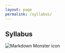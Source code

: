 ```yaml
---
layout: page
permalink: /syllabus/
---
```


## Syllabus

<img src="syl.png"
     alt="Markdown Monster icon"
     style="float: center; margin-right: 10px;" />
